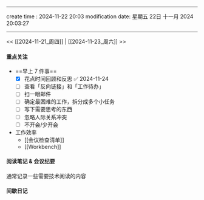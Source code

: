 
---
create time : 2024-11-22 20:03
modification date: 星期五 22日 十一月 2024 20:03:27

---

<< [[2024-11-21_周四]] | [[2024-11-23_周六]] >>


#### 重点关注
-  ==早上 7 件事==
	- [x] 花点时间回顾和反思 ✅ 2024-11-24
	- [ ] 查看「反向链接」和「工作待办」
	- [ ] 扫一眼邮件
	- [ ] 确定最困难的工作，拆分成多个小任务
	- [ ] 写下需要思考的东西
	- [ ] 忽略人际关系冲突
	- [ ] 不开会/少开会
- 工作效率
	- [[会议检查清单]]
	- [[Workbench]]
	
#### 阅读笔记 & 会议纪要
通常记录一些需要技术阅读的内容

#### 间歇日记

